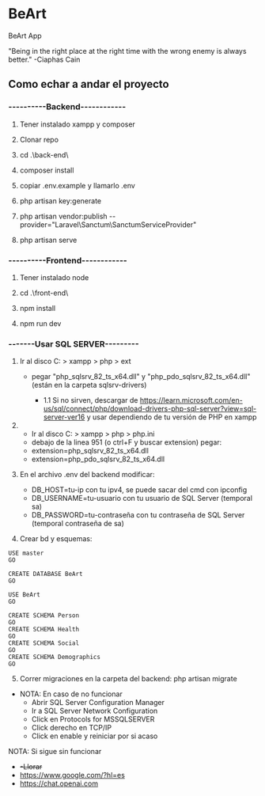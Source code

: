 # BeArt
BeArt App


"Being in the right place at the right time with the wrong enemy is always better." -Ciaphas Cain


## Como echar a andar el proyecto

### ----------Backend------------

1. Tener instalado xampp y composer

2. Clonar repo

3. cd .\back-end\

4. composer install

5. copiar .env.example y llamarlo .env

6. php artisan key:generate

7. php artisan vendor:publish --provider="Laravel\Sanctum\SanctumServiceProvider"

9. php artisan serve


### ----------Frontend------------

1. Tener instalado node

2. cd .\front-end\

3. npm install

3. npm run dev


### -------Usar SQL SERVER---------

1. Ir al disco C: > xampp > php > ext
   - pegar "php_sqlsrv_82_ts_x64.dll" y "php_pdo_sqlsrv_82_ts_x64.dll" (están en la carpeta sqlsrv-drivers)

      - 1.1 Si no sirven, descargar de https://learn.microsoft.com/en-us/sql/connect/php/download-drivers-php-sql-server?view=sql-server-ver16 y usar dependiendo de tu versión de PHP en xampp

2. - Ir al disco C: > xampp > php > php.ini
   - debajo de la linea 951 (o ctrl+F y buscar extension) pegar:
   - extension=php_sqlsrv_82_ts_x64.dll
   - extension=php_pdo_sqlsrv_82_ts_x64.dll

3. En el archivo .env del backend modificar:
   - DB_HOST=tu-ip con tu ipv4, se puede sacar del cmd con ipconfig
   - DB_USERNAME=tu-usuario con tu usuario de SQL Server (temporal sa)
   - DB_PASSWORD=tu-contraseña con tu contraseña de SQL Server (temporal contraseña de sa)

4. Crear bd y esquemas:

```
USE master
GO

CREATE DATABASE BeArt
GO

USE BeArt
GO

CREATE SCHEMA Person
GO
CREATE SCHEMA Health
GO
CREATE SCHEMA Social
GO
CREATE SCHEMA Demographics
GO
```

5. Correr migraciones en la carpeta del backend: php artisan migrate

- NOTA: En caso de no funcionar
   - Abrir SQL Server Configuration Manager
   - Ir a SQL Server Network Configuration
   - Click en Protocols for MSSQLSERVER
   - Click derecho en TCP/IP
   - Click en enable y reiniciar por si acaso

NOTA: Si sigue sin funcionar
   - ~~-Llorar~~
   - https://www.google.com/?hl=es
   - https://chat.openai.com